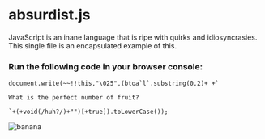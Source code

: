 # absurdist.js

JavaScript is an inane language that is ripe with quirks and idiosyncrasies. This single file is an encapsulated example of this.

### Run the following code in your browser console:

```
document.write(~~!!this,"\025",(btoa`l`.substring(0,2)+ +`

What is the perfect number of fruit?

`+(+void(/huh?/)+"")[+true]).toLowerCase());
```

![banana](https://lh3.googleusercontent.com/proxy/4oHS0B_AaGL-YfyjMFQWaWSQtrXaR45Vd4XTaKQDiLW_Lm5Rks2_ggbPEAqMS6LY0bVAzzSNy434bz_Y981yUvMIe6svHl0-wzGtjhLCaiQpuJu1jimJBlCxXWxnexvv4kYUAx4)

